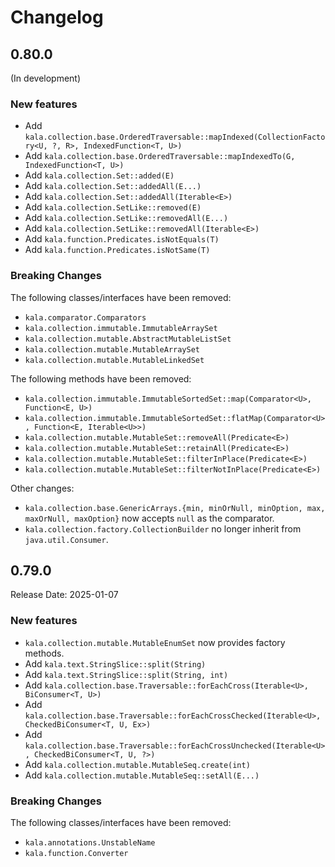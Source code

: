 # Changelog

## 0.80.0

(In development)

### New features

* Add `kala.collection.base.OrderedTraversable::mapIndexed(CollectionFactory<U, ?, R>, IndexedFunction<T, U>)`
* Add `kala.collection.base.OrderedTraversable::mapIndexedTo(G, IndexedFunction<T, U>)`
* Add `kala.collection.Set::added(E)`
* Add `kala.collection.Set::addedAll(E...)`
* Add `kala.collection.Set::addedAll(Iterable<E>)`
* Add `kala.collection.SetLike::removed(E)`
* Add `kala.collection.SetLike::removedAll(E...)`
* Add `kala.collection.SetLike::removedAll(Iterable<E>)`
* Add `kala.function.Predicates.isNotEquals(T)`
* Add `kala.function.Predicates.isNotSame(T)`

### Breaking Changes

The following classes/interfaces have been removed:

* `kala.comparator.Comparators`
* `kala.collection.immutable.ImmutableArraySet`
* `kala.collection.mutable.AbstractMutableListSet`
* `kala.collection.mutable.MutableArraySet`
* `kala.collection.mutable.MutableLinkedSet`

The following methods have been removed:

* `kala.collection.immutable.ImmutableSortedSet::map(Comparator<U>, Function<E, U>)`
* `kala.collection.immutable.ImmutableSortedSet::flatMap(Comparator<U>, Function<E, Iterable<U>>)`
* `kala.collection.mutable.MutableSet::removeAll(Predicate<E>)`
* `kala.collection.mutable.MutableSet::retainAll(Predicate<E>)`
* `kala.collection.mutable.MutableSet::filterInPlace(Predicate<E>)`
* `kala.collection.mutable.MutableSet::filterNotInPlace(Predicate<E>)`

Other changes:

* `kala.collection.base.GenericArrays.{min, minOrNull, minOption, max, maxOrNull, maxOption}` now accepts `null` as the comparator.
* `kala.collection.factory.CollectionBuilder` no longer inherit from `java.util.Consumer`.

## 0.79.0

Release Date: 2025-01-07

### New features

* `kala.collection.mutable.MutableEnumSet` now provides factory methods.
* Add `kala.text.StringSlice::split(String)`
* Add `kala.text.StringSlice::split(String, int)`
* Add `kala.collection.base.Traversable::forEachCross(Iterable<U>, BiConsumer<T, U>)`
* Add `kala.collection.base.Traversable::forEachCrossChecked(Iterable<U>, CheckedBiConsumer<T, U, Ex>)`
* Add `kala.collection.base.Traversable::forEachCrossUnchecked(Iterable<U>, CheckedBiConsumer<T, U, ?>)`
* Add `kala.collection.mutable.MutableSeq.create(int)`
* Add `kala.collection.mutable.MutableSeq::setAll(E...)`

### Breaking Changes

The following classes/interfaces have been removed:

* `kala.annotations.UnstableName`
* `kala.function.Converter`
